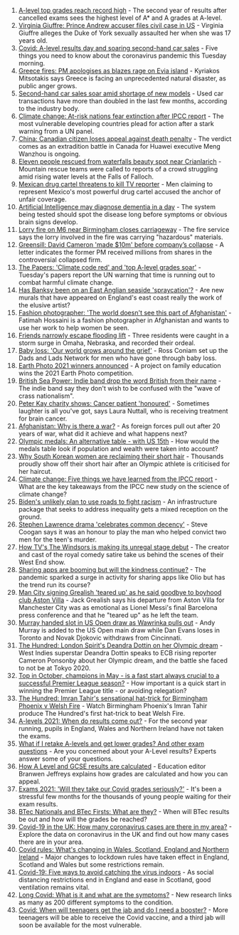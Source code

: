 1. [A-level top grades reach record high](https://www.bbc.co.uk/news/education-58086908) - The second year of results after cancelled exams sees the highest level of A* and A grades at A-level.
2. [Virginia Giuffre: Prince Andrew accuser files civil case in US](https://www.bbc.co.uk/news/uk-58153711) - Virginia Giuffre alleges the Duke of York sexually assaulted her when she was 17 years old.
3. [Covid: A-level results day and soaring second-hand car sales](https://www.bbc.co.uk/news/uk-58151596) - Five things you need to know about the coronavirus pandemic this Tuesday morning.
4. [Greece fires: PM apologises as blazes rage on Evia island](https://www.bbc.co.uk/news/world-europe-58152324) - Kyriakos Mitsotakis says Greece is facing an unprecedented natural disaster, as public anger grows.
5. [Second-hand car sales soar amid shortage of new models](https://www.bbc.co.uk/news/business-58150025) - Used car transactions have more than doubled in the last few months, according to the industry body.
6. [Climate change: At-risk nations fear extinction after IPCC report](https://www.bbc.co.uk/news/world-58064485) - The most vulnerable developing countries plead for action after a stark warning from a UN panel.
7. [China: Canadian citizen loses appeal against death penalty](https://www.bbc.co.uk/news/world-asia-china-58141758) - The verdict comes as an extradition battle in Canada for Huawei executive Meng Wanzhou is ongoing.
8. [Eleven people rescued from waterfalls beauty spot near Crianlarich](https://www.bbc.co.uk/news/uk-scotland-glasgow-west-58153312) - Mountain rescue teams were called to reports of a crowd struggling amid rising water levels at the Falls of Falloch.
9. [Mexican drug cartel threatens to kill TV reporter](https://www.bbc.co.uk/news/world-latin-america-58153732) - Men claiming to represent Mexico's most powerful drug cartel accused the anchor of unfair coverage.
10. [Artificial Intelligence may diagnose dementia in a day](https://www.bbc.co.uk/news/health-57934589) - The system being tested should spot the disease long before symptoms or obvious brain signs develop.
11. [Lorry fire on M6 near Birmingham closes carriageway](https://www.bbc.co.uk/news/uk-england-birmingham-58155928) - The fire service says the lorry involved in the fire was carrying "hazardous" materials.
12. [Greensill: David Cameron 'made $10m' before company’s collapse](https://www.bbc.co.uk/news/uk-58149765) - A letter indicates the former PM received millions from shares in the controversial collapsed firm.
13. [The Papers: 'Climate code red' and 'top A-level grades soar'](https://www.bbc.co.uk/news/blogs-the-papers-58153696) - Tuesday's papers report the UN warning that time is running out to combat harmful climate change.
14. [Has Banksy been on an East Anglian seaside 'spraycation'?](https://www.bbc.co.uk/news/uk-england-norfolk-58145220) - Are new murals that have appeared on England's east coast really the work of the elusive artist?
15. [Fashion photographer: 'The world doesn't see this part of Afghanistan'](https://www.bbc.co.uk/news/world-asia-58147426) - Fatimah Hossaini is a fashion photographer in Afghanistan and wants to use her work to help women be seen.
16. [Friends narrowly escape flooding lift](https://www.bbc.co.uk/news/world-us-canada-58154056) - Three residents were caught in a storm surge in Omaha, Nebraska, and recorded their ordeal.
17. [Baby loss: 'Our world grows around the grief'](https://www.bbc.co.uk/news/uk-england-london-58146834) - Ross Coniam set up the Dads and Lads Network for men who have gone through baby loss.
18. [Earth Photo 2021 winners announced](https://www.bbc.co.uk/news/in-pictures-58103283) - A project on family education wins the 2021 Earth Photo competition.
19. [British Sea Power: Indie band drop the word British from their name](https://www.bbc.co.uk/news/entertainment-arts-58150537) - The indie band say they don't wish to be confused with the "wave of crass nationalism".
20. [Peter Kay charity shows: Cancer patient 'honoured'](https://www.bbc.co.uk/news/uk-58144223) - Sometimes laughter is all you've got, says Laura Nuttall, who is receiving treatment for brain cancer.
21. [Afghanistan: Why is there a war?](https://www.bbc.co.uk/news/world-asia-49192495) - As foreign forces pull out after 20 years of war, what did it achieve and what happens next?
22. [Olympic medals: An alternative table - with US 15th](https://www.bbc.co.uk/news/world-us-canada-58143550) - How would the medals table look if population and wealth were taken into account?
23. [Why South Korean women are reclaiming their short hair](https://www.bbc.co.uk/news/world-asia-58082355) - Thousands proudly show off their short hair after an Olympic athlete is criticised for her haircut.
24. [Climate change: Five things we have learned from the IPCC report](https://www.bbc.co.uk/news/science-environment-58138714) - What are the key takeaways from the IPCC new study on the science of climate change?
25. [Biden's unlikely plan to use roads to fight racism](https://www.bbc.co.uk/news/world-us-canada-58106414) - An infrastructure package that seeks to address inequality gets a mixed reception on the ground.
26. [Stephen Lawrence drama 'celebrates common decency'](https://www.bbc.co.uk/news/entertainment-arts-58112588) - Steve Coogan says it was an honour to play the man who helped convict two men for the teen's murder.
27. [How TV's The Windsors is making its unregal stage debut](https://www.bbc.co.uk/news/entertainment-arts-58101586) - The creator and cast of the royal comedy satire take us behind the scenes of their West End show.
28. [Sharing apps are booming but will the kindness continue?](https://www.bbc.co.uk/news/business-57981598) - The pandemic sparked a surge in activity for sharing apps like Olio but has the trend run its course?
29. [Man City signing Grealish 'teared up' as he said goodbye to boyhood club Aston Villa](https://www.bbc.co.uk/sport/football/58150738) - Jack Grealish says his departure from Aston Villa for Manchester City was as emotional as Lionel Messi's final Barcelona press conference and that he "teared up" as he left the team.
30. [Murray handed slot in US Open draw as Wawrinka pulls out](https://www.bbc.co.uk/sport/tennis/58152883) - Andy Murray is added to the US Open main draw while Dan Evans loses in Toronto and Novak Djokovic withdraws from Cincinnati.
31. [The Hundred: London Spirit's Deandra Dottin on her Olympic dream](https://www.bbc.co.uk/sport/cricket/58059288) - West Indies superstar Deandra Dottin speaks to ECB rising reporter Cameron Ponsonby about her Olympic dream, and the battle she faced to not be at Tokyo 2020.
32. [Top in October, champions in May - is a fast start always crucial to a successful Premier League season?](https://www.bbc.co.uk/sport/football/58148143) - How important is a quick start in winning the Premier League title - or avoiding relegation?
33. [The Hundred: Imran Tahir's sensational hat-trick for Birmingham Phoenix v Welsh Fire](https://www.bbc.co.uk/sport/av/cricket/58153431) - Watch Birmingham Phoenix's Imran Tahir produce The Hundred's first hat-trick to beat Welsh Fire.
34. [A-levels 2021: When do results come out?](https://www.bbc.co.uk/news/education-58026976) - For the second year running, pupils in England, Wales and Northern Ireland have not taken the exams.
35. [What if I retake A-levels and get lower grades? And other exam questions](https://www.bbc.co.uk/news/education-58148482) - Are you concerned about your A-Level results? Experts answer some of your questions.
36. [How A Level and GCSE results are calculated](https://www.bbc.co.uk/news/education-58120399) - Education editor Branwen Jeffreys explains how grades are calculated and how you can appeal.
37. [Exams 2021: 'Will they take our Covid grades seriously?'](https://www.bbc.co.uk/news/education-58085778) - It's been a stressful few months for the thousands of young people waiting for their exam results.
38. [BTec Nationals and BTec Firsts: What are they?](https://www.bbc.co.uk/news/education-49279219) - When will BTec results be out and how will the grades be reached?
39. [Covid-19 in the UK: How many coronavirus cases are there in my area?](https://www.bbc.co.uk/news/uk-51768274) - Explore the data on coronavirus in the UK and find out how many cases there are in your area.
40. [Covid rules: What's changing in Wales, Scotland, England and Northern Ireland](https://www.bbc.co.uk/news/explainers-52530518) - Major changes to lockdown rules have taken effect in England, Scotland and Wales but some restrictions remain.
41. [Covid-19: Five ways to avoid catching the virus indoors](https://www.bbc.co.uk/news/explainers-53917432) - As social distancing restrictions end in England and ease in Scotland, good ventilation remains vital.
42. [Long Covid: What is it and what are the symptoms?](https://www.bbc.co.uk/news/health-57833394) - New research links as many as 200 different symptoms to the condition.
43. [Covid: When will teenagers get the jab and do I need a booster?](https://www.bbc.co.uk/news/health-55045639) - More teenagers will be able to receive the Covid vaccine, and a third jab will soon be available for the most vulnerable.
